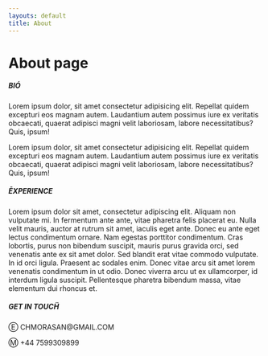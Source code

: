 ```yaml
---
layouts: default
title: About
---
```

# About page

<section class="information" id="anchor_2">
    <!-- <p>ABOUT</p> -->
    <div class="container" id="info_container">
      <!-- BIO -->
      <div class="grid pad_4_top">
        <div class="section-title column-xs-12 column-md-2">
          <h5 class="para_title">BIÓ</h5>
        </div>
        <div class="section-content column-xs-12 column-md-5 para_container">
          <p>Lorem ipsum dolor, sit amet consectetur adipisicing elit. Repellat quidem excepturi eos magnam autem. Laudantium autem possimus iure ex veritatis obcaecati, quaerat adipisci magni velit laboriosam, labore necessitatibus? Quis, ipsum!</p>
        </div>
        <div class="section-content column-xs-12 column-md-5 para_container">
          <p>Lorem ipsum dolor, sit amet consectetur adipisicing elit. Repellat quidem excepturi eos magnam autem. Laudantium autem possimus iure ex veritatis obcaecati, quaerat adipisci magni velit laboriosam, labore necessitatibus? Quis, ipsum!</p>
        </div>
      </div>
      <!-- EXPERIENCE -->
      <div class="grid pad_4_top">
        <div class="section-title column-xs-12 column-md-2">
          <h5 class="para_title">ĒXPERIENCE</h5>
        </div>
        <p class="section-content column-xs-12 column-md-10 para_container">Lorem ipsum dolor sit amet, consectetur adipiscing elit. Aliquam non vulputate mi. In fermentum ante ante, vitae pharetra felis placerat eu. Nulla velit mauris, auctor at rutrum sit amet, iaculis eget ante. Donec eu ante eget lectus condimentum ornare. Nam egestas porttitor condimentum. Cras lobortis, purus non bibendum suscipit, mauris purus gravida orci, sed venenatis ante ex sit amet dolor. Sed blandit erat vitae commodo vulputate. In id orci ligula. Praesent ac sodales enim. Donec vitae arcu sit amet lorem venenatis condimentum in ut odio. Donec viverra arcu ut ex ullamcorper, id interdum ligula suscipit. Pellentesque pharetra bibendum massa, vitae elementum dui rhoncus et.</p>
      </div>
      <!-- GET IN TOUCH -->
      <div class="grid pad_4_top">
        <div class="section-title column-xs-12 column-md-2">
          <h5 class="para_title">GET IN TOUCḦ</h5>
        </div>
        <div class="column-xs-12 column-md-10 para_container">
          <p class="undeline_hover">Ⓔ CHMORASAN@GMAIL.COM</p>
          <p class="pad_1_top undeline_hover">Ⓜ +44 7599309899</p>
          <!-- <img src="../assets/img/moji.png"></img> -->
        </div>
      </div>  
      <div class="container work_btn"></div>
        <div class="grid arrow">
        <div class="column-xs-12 column-md-12">
          <!-- <a href="#anchor_3"><img src="../assets/img/arrow_white.svg" class="arrow hoverit"></a> -->
        </div>
      </div>
    </div>
  </section>